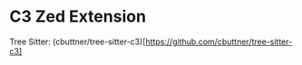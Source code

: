 # C3 Zed Extension

Tree Sitter: (cbuttner/tree-sitter-c3)[https://github.com/cbuttner/tree-sitter-c3]
